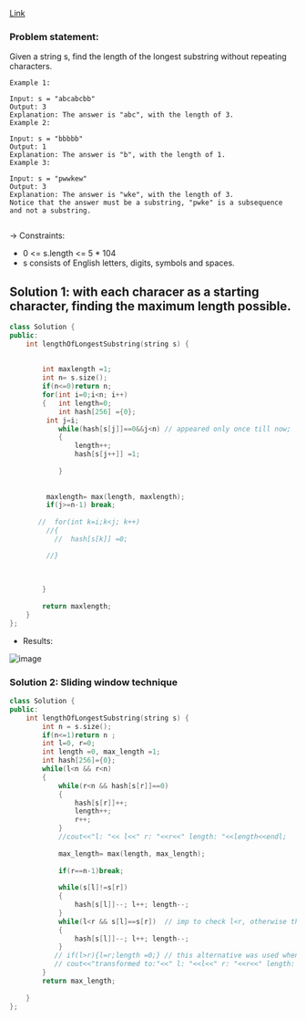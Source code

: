[Link](https://leetcode.com/problems/longest-substring-without-repeating-characters)

### Problem statement: 
Given a string s, find the length of the longest substring without repeating characters.

 
```
Example 1:

Input: s = "abcabcbb"
Output: 3
Explanation: The answer is "abc", with the length of 3.
Example 2:

Input: s = "bbbbb"
Output: 1
Explanation: The answer is "b", with the length of 1.
Example 3:

Input: s = "pwwkew"
Output: 3
Explanation: The answer is "wke", with the length of 3.
Notice that the answer must be a substring, "pwke" is a subsequence and not a substring.
 
```
-> Constraints:

- 0 <= s.length <= 5 * 104   
- s consists of English letters, digits, symbols and spaces.   


## Solution 1: with each characer as a starting character, finding the maximum length possible.  

```cpp
class Solution {
public:
    int lengthOfLongestSubstring(string s) {
       
       
        int maxlength =1;
        int n= s.size();
        if(n<=0)return n;
        for(int i=0;i<n; i++)
        {   int length=0;
            int hash[256] ={0};
         int j=i;
            while(hash[s[j]]==0&&j<n) // appeared only once till now;
            {
                length++;
                hash[s[j++]] =1;
                
            }
       
         
         maxlength= max(length, maxlength);
         if(j>=n-1) break;
         
       //  for(int k=i;k<j; k++)
         //{  
           //  hash[s[k]] =0;

         //}
        
         
         
        }
         
        return maxlength;
    }
};
```
- Results:  

![image](https://user-images.githubusercontent.com/64036955/173092757-f4412fee-8edf-4a1b-a0ea-0ee56f3028b5.png)
   
   
### Solution 2:  Sliding window technique

```cpp
class Solution {
public:
    int lengthOfLongestSubstring(string s) {
        int n = s.size();
        if(n<=1)return n ;
        int l=0, r=0;
        int length =0, max_length =1;
        int hash[256]={0};
        while(l<n && r<n)
        {
            while(r<n && hash[s[r]]==0)
            {
                hash[s[r]]++;
                length++;
                r++;
            }
            //cout<<"l: "<< l<<" r: "<<r<<" length: "<<length<<endl;
            
            max_length= max(length, max_length);
            
            if(r==n-1)break;
            
            while(s[l]!=s[r])
            {
                hash[s[l]]--; l++; length--;
            }
            while(l<r && s[l]==s[r])  // imp to check l<r, otherwise the hash value length creates an issue
            {
                hash[s[l]]--; l++; length--;
            }
           // if(l>r){l=r;length =0;} // this alternative was used when l<r condition wasn't applies in 2nd loop, failed larter
           // cout<<"transformed to:"<<" l: "<<l<<" r: "<<r<<" length: "<<length<<endl;
        }
        return max_length;
        
    }
};
